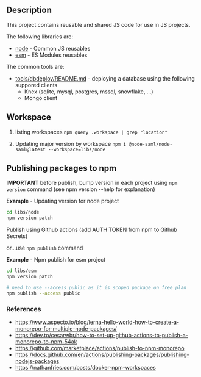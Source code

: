 ## Description

This project contains reusable and shared JS code for use in JS projects.

The following libraries are:
- [node](libs/node/README.md) - Common JS reusables
- [esm](libs/esm/README.md) - ES Modules reusables

The common tools are:
- [tools/dbdeploy/README.md]() - deploying a database using the following suppored clients
  - Knex (sqlite, mysql, postgres, mssql, snowflake, ...)
  - Mongo client

## Workspace

1. listing workspaces `npm query .workspace | grep "location"`

2. Updating major version by workspace `npm i @node-saml/node-saml@latest --workspace=libs/node`

## Publishing packages to npm

**IMPORTANT** before publish, bump version in each project using `npm version` command (see npm version --help for explanation)

**Example** - Updating version for node project

```bash
cd libs/node
npm version patch
```

Publish using Github actions (add AUTH TOKEN from npm to Github Secrets)

or...use `npm publish` command

**Example** - Npm publish for esm project

```bash
cd libs/esm
npm version patch

# need to use --access public as it is scoped package on free plan
npm publish --access public
```


### References

- https://www.aspecto.io/blog/lerna-hello-world-how-to-create-a-monorepo-for-multiple-node-packages/
- https://dev.to/cesarwbr/how-to-set-up-github-actions-to-publish-a-monorepo-to-npm-54ak
- https://github.com/marketplace/actions/publish-to-npm-monorepo
- https://docs.github.com/en/actions/publishing-packages/publishing-nodejs-packages
- https://nathanfries.com/posts/docker-npm-workspaces

